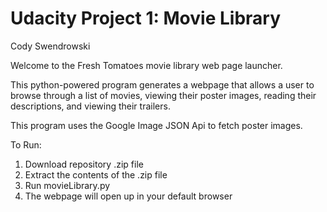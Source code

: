 # Udacity Project 1: Movie Library

Cody Swendrowski

Welcome to the Fresh Tomatoes movie library web page launcher.

This python-powered program generates a webpage that allows a user to browse through a list of movies, viewing their poster images, reading their descriptions, and viewing their trailers.

This program uses the Google Image JSON Api to fetch poster images.

To Run:
1) Download repository .zip file
2) Extract the contents of the .zip file
3) Run movieLibrary.py
4) The webpage will open up in your default browser
